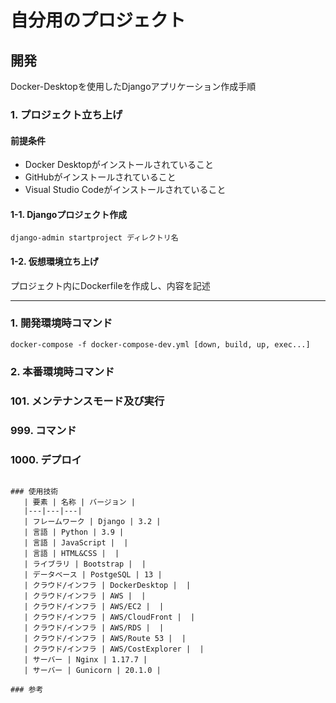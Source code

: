 # 自分用のプロジェクト

## 開発
Docker-Desktopを使用したDjangoアプリケーション作成手順

### 1. プロジェクト立ち上げ

#### 前提条件
* Docker Desktopがインストールされていること
* GitHubがインストールされていること
* Visual Studio Codeがインストールされていること

#### 1-1. Djangoプロジェクト作成
```text
django-admin startproject ディレクトリ名
```

#### 1-2. 仮想環境立ち上げ
プロジェクト内にDockerfileを作成し、内容を記述

---

### 1. 開発環境時コマンド
```text
docker-compose -f docker-compose-dev.yml [down, build, up, exec...]
```

### 2. 本番環境時コマンド


### 101. メンテナンスモード及び実行


### 999. コマンド


### 1000. デプロイ

```

### 使用技術
   | 要素 | 名称 | バージョン |
   |---|---|---|
   | フレームワーク | Django | 3.2 |
   | 言語 | Python | 3.9 |
   | 言語 | JavaScript |  |
   | 言語 | HTML&CSS |  |
   | ライブラリ | Bootstrap |  |
   | データベース | PostgeSQL | 13 |
   | クラウド/インフラ | DockerDesktop |  |
   | クラウド/インフラ | AWS |  |
   | クラウド/インフラ | AWS/EC2 |  |
   | クラウド/インフラ | AWS/CloudFront |  |
   | クラウド/インフラ | AWS/RDS |  |
   | クラウド/インフラ | AWS/Route 53 |  |
   | クラウド/インフラ | AWS/CostExplorer |  |
   | サーバー | Nginx | 1.17.7 |
   | サーバー | Gunicorn | 20.1.0 |
   
### 参考
